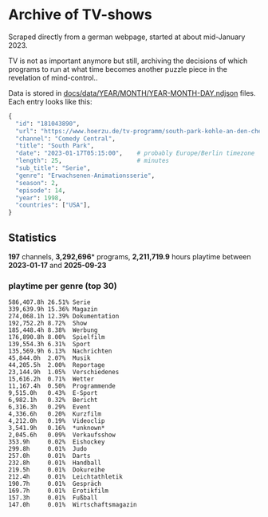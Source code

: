 # Archive of TV-shows

Scraped directly from a german webpage, started at about mid-January 2023.

TV is not as important anymore but still, archiving the decisions of which programs to run at what time
becomes another puzzle piece in the revelation of mind-control.. 

Data is stored in [docs/data/YEAR/MONTH/YEAR-MONTH-DAY.ndjson](docs/data/) files. 
Each entry looks like this:

```python
{
  "id": "181043890", 
  "url": "https://www.hoerzu.de/tv-programm/south-park-kohle-an-den-chefkoch/bid_181043890/", 
  "channel": "Comedy Central", 
  "title": "South Park", 
  "date": "2023-01-17T05:15:00",    # probably Europe/Berlin timezone 
  "length": 25,                     # minutes 
  "sub_title": "Serie", 
  "genre": "Erwachsenen-Animationsserie", 
  "season": 2, 
  "episode": 14, 
  "year": 1998, 
  "countries": ["USA"],
}
```

## Statistics

**197** channels, **3,292,696*** programs, **2,211,719.9** hours playtime between **2023-01-17** and **2025-09-23**


### playtime per genre (top 30)

    586,407.8h 26.51% Serie
    339,639.9h 15.36% Magazin
    274,068.1h 12.39% Dokumentation
    192,752.2h 8.72%  Show
    185,448.4h 8.38%  Werbung
    176,890.8h 8.00%  Spielfilm
    139,554.3h 6.31%  Sport
    135,569.9h 6.13%  Nachrichten
    45,844.0h  2.07%  Musik
    44,205.5h  2.00%  Reportage
    23,144.9h  1.05%  Verschiedenes
    15,616.2h  0.71%  Wetter
    11,167.4h  0.50%  Programmende
    9,515.0h   0.43%  E-Sport
    6,982.1h   0.32%  Bericht
    6,316.3h   0.29%  Event
    4,336.6h   0.20%  Kurzfilm
    4,212.0h   0.19%  Videoclip
    3,541.9h   0.16%  *unknown*
    2,045.6h   0.09%  Verkaufsshow
    353.9h     0.02%  Eishockey
    299.8h     0.01%  Judo
    257.0h     0.01%  Darts
    232.8h     0.01%  Handball
    219.5h     0.01%  Dokureihe
    212.4h     0.01%  Leichtathletik
    190.7h     0.01%  Gespräch
    169.7h     0.01%  Erotikfilm
    157.3h     0.01%  Fußball
    147.0h     0.01%  Wirtschaftsmagazin
